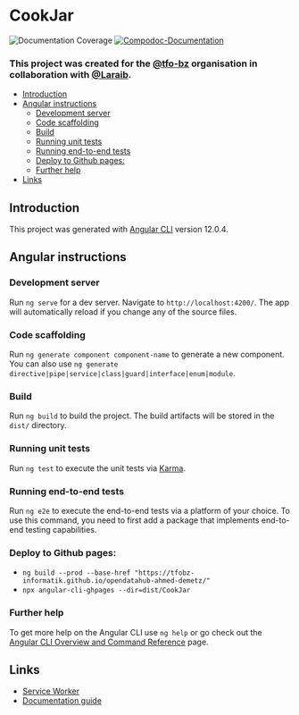 # CookJar
![Documentation Coverage](https://benji377.github.io/Cookjar/images/coverage-badge-documentation.svg)
[![Compodoc-Documentation](https://github.com/Benji377/Cookjar/actions/workflows/compodoc.yml/badge.svg)](https://github.com/Benji377/Cookjar/actions/workflows/compodoc.yml)
<!-- Credits -->
### This project was created for the [@tfo-bz](https://github.com/tfobz-informatik) organisation in collaboration with [@Laraib](https://github.com/Lairex59).

<!-- TOC start -->
- [Introduction](#introduction)
- [Angular instructions](#angular-instructions)
  * [Development server](#development-server)
  * [Code scaffolding](#code-scaffolding)
  * [Build](#build)
  * [Running unit tests](#running-unit-tests)
  * [Running end-to-end tests](#running-end-to-end-tests)
  * [Deploy to Github pages:](#deploy-to-github-pages)
  * [Further help](#further-help)
- [Links](#links)
<!-- TOC end -->

## Introduction
This project was generated with [Angular CLI](https://github.com/angular/angular-cli) version 12.0.4.

## Angular instructions

### Development server
Run `ng serve` for a dev server. Navigate to `http://localhost:4200/`. The app will automatically reload if you change any of the source files.

### Code scaffolding
Run `ng generate component component-name` to generate a new component. You can also use `ng generate directive|pipe|service|class|guard|interface|enum|module`.

### Build
Run `ng build` to build the project. The build artifacts will be stored in the `dist/` directory.

### Running unit tests
Run `ng test` to execute the unit tests via [Karma](https://karma-runner.github.io).

### Running end-to-end tests
Run `ng e2e` to execute the end-to-end tests via a platform of your choice. To use this command, you need to first add a package that implements end-to-end testing capabilities.

### Deploy to Github pages:
- `ng build --prod --base-href "https://tfobz-informatik.github.io/opendatahub-ahmed-demetz/"`
- `npx angular-cli-ghpages --dir=dist/CookJar`

### Further help
To get more help on the Angular CLI use `ng help` or go check out the [Angular CLI Overview and Command Reference](https://angular.io/cli) page.

## Links
- [Service Worker](https://angular.io/guide/service-worker-getting-started)
- [Documentation guide](https://github.com/tfobz-informatik/opendatahub-ahmed-demetz/blob/main/DOCUMENTING.md)
